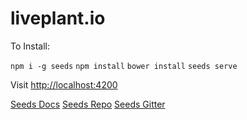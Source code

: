 # liveplant.io

To Install:

`npm i -g seeds`
`npm install`
`bower install`
`seeds serve`

Visit [http://localhost:4200](http://localhost:4200)

[Seeds Docs](http://docs.seedsjs.com)
[Seeds Repo](http://github.com/terminalvelocity/seeds.js)
[Seeds Gitter](http://gitter.im/terminalvelocity/seeds.js)